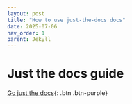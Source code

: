 ```yaml
---
layout: post
title: "How to use just-the-docs docs"
date: 2025-07-06
nav_order: 1
parent: Jekyll
---
```

# Just the docs guide
[Go just the docs](https://just-the-docs.com/){: .btn .btn-purple}
